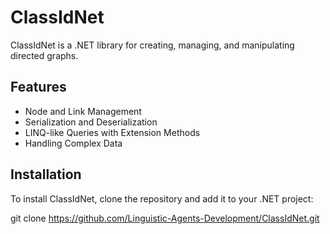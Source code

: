 # ClassIdNet

ClassIdNet is a .NET library for creating, managing, and manipulating directed graphs.

## Features

- Node and Link Management
- Serialization and Deserialization
- LINQ-like Queries with Extension Methods
- Handling Complex Data

## Installation

To install ClassIdNet, clone the repository and add it to your .NET project:


git clone https://github.com/Linguistic-Agents-Development/ClassIdNet.git
